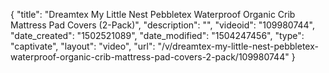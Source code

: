 {
    "title": "Dreamtex My Little Nest Pebbletex Waterproof Organic Crib Mattress Pad Covers (2-Pack)",
    "description": "",
    "videoid": "109980744",
    "date_created": "1502521089",
    "date_modified": "1504247456",
    "type": "captivate",
    "layout": "video",
    "url": "\/v\/dreamtex-my-little-nest-pebbletex-waterproof-organic-crib-mattress-pad-covers-2-pack\/109980744"
}